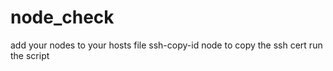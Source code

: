 # node_check
add your nodes to your hosts file
ssh-copy-id node to copy the ssh cert
run the script
